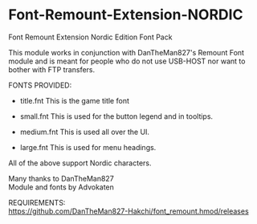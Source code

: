 # Font-Remount-Extension-NORDIC
Font Remount Extension Nordic Edition Font Pack

This module works in conjunction with DanTheMan827's Remount Font module
and is meant for people who do not use USB-HOST nor want to bother with FTP transfers.

FONTS PROVIDED:

* title.fnt
This is the game title font

* small.fnt
This is used for the button legend and in tooltips.

* medium.fnt
This is used all over the UI.

* large.fnt
This is used for menu headings.

All of the above support Nordic characters.

Many thanks to DanTheMan827<br>
Module and fonts by Advokaten

REQUIREMENTS:<br>
https://github.com/DanTheMan827-Hakchi/font_remount.hmod/releases
